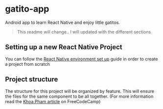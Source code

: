 # gatito-app

Android app to learn React Native and enjoy little gatitos.

> This readme will change.. I will updated with the different sections

## Setting up a new React Native Project
You can follow the [React Native environment set up](https://reactnative.dev/docs/environment-setup) guide in order to create a project from scratch

## Project structure
The structure for this project will be organized by feature. This will ensure the files for the same component to be all together.
(For more information read the [Khoa Pham article](https://www.freecodecamp.org/news/how-to-structure-your-project-and-manage-static-resources-in-react-native-6f4cfc947d92/) on FreeCodeCamp)